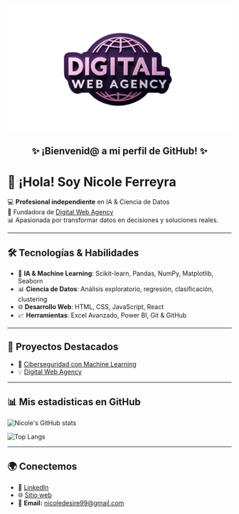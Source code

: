 <p align="center">
  <img src="https://github.com/nicole-d-ai/nicole-d-ai/blob/main/IMG_7349-removebg-preview.png" alt="Banner Digital Web Agency" width="500"/> 
</p>
<h2 align="center">✨ ¡Bienvenid@ a mi perfil de GitHub! ✨</h2>

# 👋 ¡Hola! Soy **Nicole Ferreyra**  

💻 **Profesional independiente** en IA & Ciencia de Datos  
🚀 Fundadora de [Digital Web Agency](https://digitalwebagencyy.com/)  
📊 Apasionada por transformar datos en decisiones y soluciones reales.  

---

## 🛠️ Tecnologías & Habilidades

- 🤖 **IA & Machine Learning**: Scikit-learn, Pandas, NumPy, Matplotlib, Seaborn  
- 📊 **Ciencia de Datos**: Análisis exploratorio, regresión, clasificación, clustering  
- 🌐 **Desarrollo Web**: HTML, CSS, JavaScript, React  
- 📈 **Herramientas**: Excel Avanzado, Power BI, Git & GitHub  

---

## 📂 Proyectos Destacados

- 🔐 [Ciberseguridad con Machine Learning](https://github.com/nicole-d-ai/CyberSecurity-ML)   
- 💡 [Digital Web Agency](https://digitalwebagencyy.com/)  

---

## 📊 Mis estadísticas en GitHub

![Nicole's GitHub stats](https://github-readme-stats.vercel.app/api?username=nicole-d-ai&show_icons=true&theme=radical)

![Top Langs](https://github-readme-stats.vercel.app/api/top-langs/?username=nicole-d-ai&layout=compact&theme=radical)

---

## 🌍 Conectemos

- 💼 [LinkedIn](https://www.linkedin.com/in/nicole-ferreyra-663279219/)
- 🌐 [Sitio web](https://digitalwebagencyy.com/)  
- 📧 **Email:** nicoledesire99@gmail.com  

